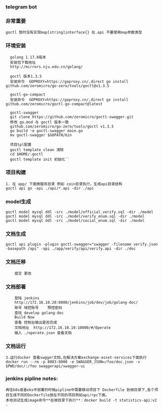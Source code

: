 ### telegram bot 

### 非常重要

```api
goctl 暂时没有实现map[string]interface{} 在.api 不要使用map参数类型
```

### 环境安装

```
  golang 1.17.8版本
  安装包下载地址
  http://mirrors.nju.edu.cn/golang/
```

```
  goctl 版本1.3.5
  安装命令  GOPROXY=https://goproxy.cn/,direct go install github.com/zeromicro/go-zero/tools/goctl@v1.3.5
```

```
  goctl-go-compact
  安装命令  GOPROXY=https://goproxy.cn/,direct go install github.com/zeromicro/goctl-go-compact@latest
``` 

```
  goctl-swagger
  git clone https://github.com/zeromicro/goctl-swagger.git
  修改 go.mod 与 goctl 版本一致
  github.com/zeromicro/go-zero/tools/goctl v1.3.5
  go build -o goctl-swagger main.go
  mv goctl-swagger $GOPATH/bin
```

```
  项目tpl配置
  goctl template clean 清除
  cd $HOME/.goctl
  goctl template init 初始化``
```

### 项目构建

```api
1. 在 app/ 下面微服务目录 例如 coin目录执行，生成api目录结构
goctl api go -api ./api/*.api -dir ./api
```

### model生成

```api
goctl model mysql ddl -src ./model/official_verify.sql -dir ./model
goctl model mysql ddl -src ./model/verify_enum.sql -dir ./model
goctl model mysql ddl -src ./model/social_enum.sql -dir ./model
```

### 文档生成

```
goctl api plugin -plugin goctl-swagger="swagger -filename verify.json -basepath /api" -api ./app/verify/api/verify.api -dir ./doc

```

### 文档迁移

``` cp ./doc/verify.json ../cointiger-golang-doc/doc 
    提交 更改
```

### 文档部署

``` 
    登陆 jenkins
    http://172.16.10.20:8080/jenkins/job/dev/job/golang-doc/
    账号 域控账号    预控密码
    查找 develop golang-doc
    Build Now
    查看 控制台输出是否完成    
    文档地址  http://172.16.10.10:10000/#/Operate 
    输入 ./operate.json 查看文档
```

### 文档运行

```api
3.运行docker 查看swgger文档,在解决方案exchange-asset-services下面执行
docker run --rm -p 8083:8080 -e SWAGGER_JSON=/foo/doc.json -v $PWD/doc/:/foo swaggerapi/swagger-ui 
```

### jenkins pipline notes:

```api
再往k8s或者eks中部署的时候pipline中需要移动项目下 Dockerfile 到根目录下,各个项目生成不同的Dockerfile放在不同的项目例如api/rpc下面。
本地测试生成image命令**在根目录下执行**：docker build -t statistics-api:v2 .
```

